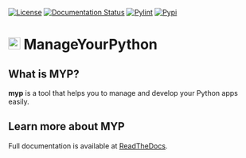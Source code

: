 [![License](https://img.shields.io/pypi/l/myp)](https://github.com/yunisdev/myp/blob/master/LICENSE.txt) [![Documentation Status](https://readthedocs.org/projects/myp/badge/?version=latest)](myp.readthedocs.io/en/latest/?badge=latest) [![Pylint](https://github.com/yunisdev/myp/actions/workflows/pylint.yml/badge.svg)](https://github.com/yunisdev/myp/actions/workflows/pylint.yml) [![Pypi](https://img.shields.io/pypi/v/myp)](https://pypi.org/project/myp/)

# <img height="24" width="24" src="https://raw.githubusercontent.com/YunisDEV/myp/master/docs/myp_icon.svg"/> ManageYourPython

## What is MYP?
**myp** is a tool that helps you to manage and develop your Python apps easily.

## Learn more about MYP

Full documentation is available at [ReadTheDocs](https://myp.readthedocs.io).